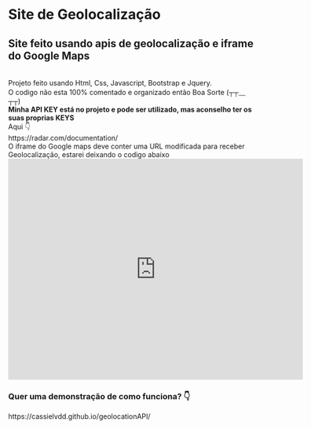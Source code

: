 # Site de Geolocalização
<h2>Site feito usando apis de geolocalização e iframe do Google Maps</h2><br>
Projeto feito usando Html, Css, Javascript, Bootstrap e Jquery.
<br>
O codigo não esta 100% comentado e organizado então Boa Sorte (┬┬﹏┬┬)
<br><strong>Minha API KEY está no projeto e pode ser utilizado, mas aconselho ter os suas proprias KEYS</strong>
<br>
Aqui 👇
<br>https://radar.com/documentation/
<br>O iframe do Google maps deve conter uma URL modificada para receber Geolocalização, estarei deixando o codigo abaixo<br>
<code><iframe
src="https://maps.google.com.br/maps?q=YOURGEOLOCATION&output=embed&dg=oo"
width="600"
height="450"
style="border: 0"
referrerpolicy="no-referrer-when-downgrade"
></iframe>
</code>
<h3>Quer uma demonstração de como funciona? 👇</h3>
https://cassielvdd.github.io/geolocationAPI/
